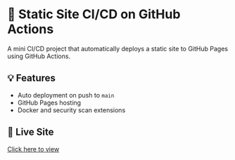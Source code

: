 # 🚀 Static Site CI/CD on GitHub Actions

A mini CI/CD project that automatically deploys a static site to GitHub Pages using GitHub Actions.

## 💡 Features
- Auto deployment on push to `main`
- GitHub Pages hosting
- Docker and security scan extensions

## 📍 Live Site
[Click here to view](https://adiorahonu1.github.io/static-site-cicd/)

